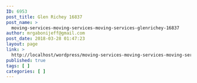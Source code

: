 ```yaml
---
ID: 6953
post_title: Glen Richey 16837
post_name: >
  moving-services-moving-services-moving-services-glenrichey-16837
author: mrgabonijeff@gmail.com
post_date: 2018-03-28 01:47:23
layout: page
link: >
  http://localhost/wordpress/moving-services-moving-services-moving-services-glenrichey-16837/
published: true
tags: [ ]
categories: [ ]
---
```

